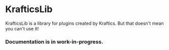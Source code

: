 # KrafticsLib
KrafticsLib is a library for plugins created by Kraftics.
But that doesn't mean you can't use it!

### Documentation is in work-in-progress.
